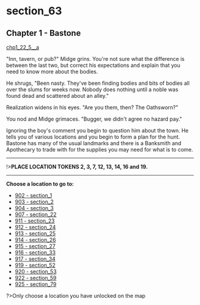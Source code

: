 
# section_63

## Chapter 1 - Bastone

[chp1_22_5__a](../../decomp/app/src/main/res/raw/chp1_22_5__a.mp3 ':include :type=audio')

"Inn, tavern, or pub?" Midge grins. You're not sure what the difference is between the last two, but correct his expectations and explain that you need to know more about the bodies.

He shrugs, "Been nasty. They've been finding bodies and bits of bodies all over the slums for weeks now. Nobody does nothing until a noble was found dead and scattered about an alley."

Realization widens in his eyes. "Are you them, then? The Oathsworn?"

You nod and Midge grimaces. "Bugger, we didn't agree no hazard pay."

Ignoring the boy's comment you begin to question him about the town. He tells you of various locations and you begin to form a plan for the hunt. Bastone has many of the usual landmarks and there is a Banksmith and Apothecary to trade with for the supplies you may need for what is to come.

---

!>**PLACE LOCATION TOKENS 2, 3, 7, 12, 13, 14, 16 and 19.** 

---



**Choose a location to go to:**

- [902 - section_1](output/chapter1/section_1.md)
- [903 - section_2](output/chapter1/section_2.md)
- [904 - section_3](output/chapter1/section_3.md)
- [907 - section_22](output/chapter1/section_22.md)
- [911 - section_23](output/chapter1/section_23.md)
- [912 - section_24](output/chapter1/section_24.md)
- [913 - section_25](output/chapter1/section_25.md)
- [914 - section_26](output/chapter1/section_26.md)
- [915 - section_27](output/chapter1/section_27.md)
- [916 - section_33](output/chapter1/section_33.md)
- [917 - section_34](output/chapter1/section_34.md)
- [919 - section_52](output/chapter1/section_52.md)
- [920 - section_53](output/chapter1/section_53.md)
- [922 - section_59](output/chapter1/section_59.md)
- [925 - section_79](output/chapter1/section_79.md)


?>Only choose a location you have unlocked on the map


